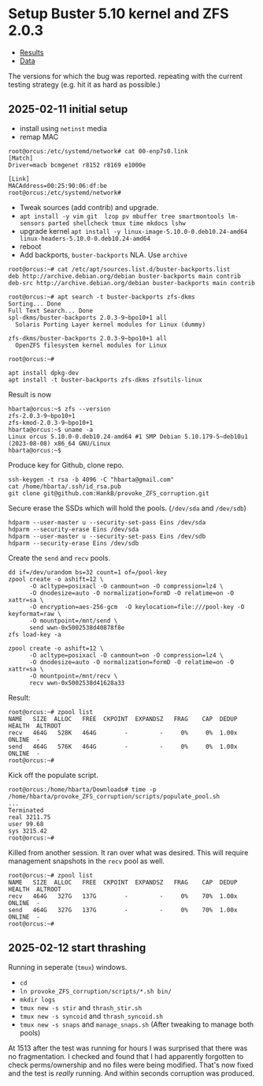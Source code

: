 # Setup Buster 5.10 kernel and ZFS 2.0.3

* [Results](./results.md)
* [Data](./data)

The versions for which the bug was reported. repeating with the current testing strategy (e.g. hit it as hard as possible.)

## 2025-02-11 initial setup

* install using `netinst` media
* remap MAC

```text
root@orcus:/etc/systemd/network# cat 00-enp7s0.link
[Match]
Driver=macb bcmgenet r8152 r8169 e1000e

[Link]
MACAddress=00:25:90:06:df:be
root@orcus:/etc/systemd/network# 
```

* Tweak sources (add contrib) and upgrade.
* `apt install -y vim git  lzop pv mbuffer tree smartmontools lm-sensors parted shellcheck tmux time mkdocs lshw`
* upgrade kernel `apt install -y linux-image-5.10.0-0.deb10.24-amd64 linux-headers-5.10.0-0.deb10.24-amd64`
* reboot
* Add backports, `buster-backports` NLA. Use `archive`

```text
root@orcus:~# cat /etc/apt/sources.list.d/buster-backports.list
deb http://archive.debian.org/debian buster-backports main contrib
deb-src http://archive.debian.org/debian buster-backports main contrib

root@orcus:~# apt search -t buster-backports zfs-dkms
Sorting... Done
Full Text Search... Done
spl-dkms/buster-backports 2.0.3-9~bpo10+1 all
  Solaris Porting Layer kernel modules for Linux (dummy)

zfs-dkms/buster-backports 2.0.3-9~bpo10+1 all
  OpenZFS filesystem kernel modules for Linux

root@orcus:~# 
```

```text
apt install dpkg-dev
apt install -t buster-backports zfs-dkms zfsutils-linux
```

Result is now

```text
hbarta@orcus:~$ zfs --version
zfs-2.0.3-9~bpo10+1
zfs-kmod-2.0.3-9~bpo10+1
hbarta@orcus:~$ uname -a
Linux orcus 5.10.0-0.deb10.24-amd64 #1 SMP Debian 5.10.179-5~deb10u1 (2023-08-08) x86_64 GNU/Linux
hbarta@orcus:~$ 
```

Produce key for Github, clone repo.

```text
ssh-keygen -t rsa -b 4096 -C "hbarta@gmail.com"
cat /home/hbarta/.ssh/id_rsa.pub
git clone git@github.com:HankB/provoke_ZFS_corruption.git
```

Secure erase the SSDs which will hold the pools. (`/dev/sda` and `/dev/sdb`)

```text
hdparm --user-master u --security-set-pass Eins /dev/sda
hdparm --security-erase Eins /dev/sda
hdparm --user-master u --security-set-pass Eins /dev/sdb
hdparm --security-erase Eins /dev/sdb
```

Create the `send` and `recv` pools.

```text
dd if=/dev/urandom bs=32 count=1 of=/pool-key
zpool create -o ashift=12 \
      -O acltype=posixacl -O canmount=on -O compression=lz4 \
      -O dnodesize=auto -O normalization=formD -O relatime=on -O xattr=sa \
      -O encryption=aes-256-gcm  -O keylocation=file:///pool-key -O keyformat=raw \
      -O mountpoint=/mnt/send \
      send wwn-0x5002538d40878f8e
zfs load-key -a

zpool create -o ashift=12 \
      -O acltype=posixacl -O canmount=on -O compression=lz4 \
      -O dnodesize=auto -O normalization=formD -O relatime=on -O xattr=sa \
      -O mountpoint=/mnt/recv \
      recv wwn-0x5002538d41628a33
```

Result:

```text
root@orcus:~# zpool list
NAME   SIZE  ALLOC   FREE  CKPOINT  EXPANDSZ   FRAG    CAP  DEDUP    HEALTH  ALTROOT
recv   464G   528K   464G        -         -     0%     0%  1.00x    ONLINE  -
send   464G   576K   464G        -         -     0%     0%  1.00x    ONLINE  -
root@orcus:~# 
```

Kick off the populate script.

```text
root@orcus:/home/hbarta/Downloads# time -p /home/hbarta/provoke_ZFS_corruption/scripts/populate_pool.sh 
...
Terminated
real 3211.75
user 99.68
sys 3215.42
root@orcus:~#
```

Killed from another session. It ran over what was desired. This will require management snapshots in the `recv` pool as well.

```text
root@orcus:~# zpool list
NAME   SIZE  ALLOC   FREE  CKPOINT  EXPANDSZ   FRAG    CAP  DEDUP    HEALTH  ALTROOT
recv   464G   327G   137G        -         -     0%    70%  1.00x    ONLINE  -
send   464G   327G   137G        -         -     0%    70%  1.00x    ONLINE  -
root@orcus:~# 
```

## 2025-02-12 start thrashing

Running in seperate (`tmux`) windows.

* `cd`
* `ln provoke_ZFS_corruption/scripts/*.sh bin/`
* `mkdir logs`
* `tmux new -s stir` and `thrash_stir.sh`
* `tmux new -s syncoid` and `thrash_syncoid.sh`
* `tmux new -s snaps` and `manage_snaps.sh` (After tweaking to manage both pools)

At 1513 after the test was running for hours I was surprised that there was no fragmentation. I checked and found that I had apparently forgotten to check perms/ownership and no files were being modified. That's now fixed and the test is *really* running. And within seconds corruption was produced.

